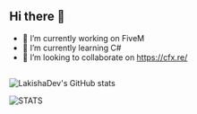 ## Hi there 👋

- 🔭 I’m currently working on FiveM
- 🌱 I’m currently learning C#
- 👯 I’m looking to collaborate on https://cfx.re/
## 

![LakishaDev's GitHub stats](https://github-readme-stats.vercel.app/api?username=LakishaDev&theme=tokyonight?count_private=true)

![STATS](https://github-readme-stats.vercel.app/api/top-langs/?username=LakishaDev&layout=compact&theme=cobalt)